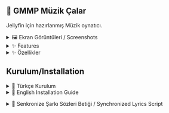 ## 🎵 GMMP Müzik Çalar
Jellyfin için hazırlanmış Müzik oynatıcı.


<details>
<summary>🖼️ Ekran Görüntüleri / Screenshots </summary>

![3](https://github.com/user-attachments/assets/fa2f14da-13b5-4123-ad42-886d5db93578)

![2](https://github.com/user-attachments/assets/1738937b-90dc-49fa-bdab-830d5158fd20)

![1](https://github.com/user-attachments/assets/b863fda6-929f-4d24-a776-a5282b2a8492)
 </details>

<details>
<summary> ✨ Features </summary>
  
- User-friendly interface
- Easy access
- ID3 tag integration (track, lyrics, and other metadata are displayed using ID3 tags)
- Random playlist generation
- Save randomly generated playlists
- Refresh button to regenerate playlists
- Ability to select existing playlists on Jellyfin
- Set the number of items in the playlist</details>


<details>
<summary> ✨ Özellikler </summary>

- Kullanıcı dostu arayüz
- Kolay erişim
- id3tags entegrasyon ( parça, şarkı sözü ve diğer bilgiler id3tags entagrasyonu ile yazdırılır )
- Rastgele liste oluşturma
- Rastgele oluşturulan listeyi kaydetme
- Yenileme butonu ile rastgele listeyi yenileme
- Jellyfin üzerinde bulunan oynatma listelerini seçebilme
- Liste öğe sayısı belirleme </details>
  
## Kurulum/Installation
<details>
<summary> 🚀 Türkçe Kurulum </summary>

### ⚠️ Önemli Notlar

Not: Bu oynatıcı Jellyfin Media Slider (JMS) ile tamamen entegredir. Zaten JMS kullanıyorsanız, çakışmaları veya yinelenen işlevleri önlemek için bunu yüklemeyin.

### Windows için

İndirdiğiniz sıkıştırılmış klasörü herhangi boş bir klasöre çıkarıp ``` install.bat ``` betiğini yönetici olarak çalıştırın.

### Yüklemeyi Kaldırma

``` uninstall.bat ``` betiğini yönetici olarak çalıştırın.


### Linux için

``` git clone https://github.com/G-grbz/Jellyfin-GMMP ```

``` cd Jellyfin-GMMP ```

### Kurulum scriptini çalıştırın:

``` sudo chmod +x install.sh && sudo ./install.sh ```

### Tarayıcı çerezlerini temizleyin.

### Yüklemeyi Kaldırma

``` sudo chmod +x /usr/share/jellyfin/web/GMMP/uninstall.sh && sudo sh /usr/share/jellyfin/web/GMMP/uninstall.sh ```
</details>

<details>
<summary> 🚀 English Installation Guide </summary>

 ### ⚠️ Important Notes

Note: This player is fully integrated with Jellyfin Media Slider (JMS).
If you are already using JMS, do not install this separately to avoid conflicts or duplicate functionality.

### For Windows
  
Extract the downloaded archive to any folder and run the ``` install.bat ``` script as Administrator.

### Uninstallation

Run the ``` uninstall.bat ``` script as Administrator.

### For Linux

```git clone https://github.com/G-grbz/Jellyfin-GMMP ```

``` cd Jellyfin-GMMP ```

### Run the installation script:

``` sudo chmod +x install.sh && sudo ./install.sh ```

### Uninstallation

``` sudo chmod +x /usr/share/jellyfin/web/GMMP/uninstall.sh && sudo sh /usr/share/jellyfin/web/GMMP/uninstall.sh ``` </details>


<details>
<summary> 🚀 Senkronize Şarkı Sözleri Betiği / Synchronized Lyrics Script </summary>

### Türkçe

lcrlib.net üzerinden şarkı sözlerini çekebilen bir betik ekledim(lcrlib.sh). Bu betik eklentiden bağımsız olarak çalışmaktadır. (Linux)

betiği çalıştırmak için gerekli bağımlılıklar: ```curl, jq, find```

mevcut şarkı isim formatınız ``` "'ad soyad' -  'parça adı'" ``` şekilde olmalıdır örn.: ```Ali Kınık - Ali Ayşeyi Seviyor```

Betiği çalıştırmak için gerekli izinleri verin ve 

``` sh lrclib.sh /Müzik/Dosya/Yolu ``` komutunu çalıştırın alt klasörler dahil arayarak eşleşen şarkı sözlerini indirecektir. ( Öncelik Senkronize şarkı sözleri mevcut değil ise normal) 

Mevcut şarkı sözlerinizin üzerine yazmak isterseniz, komut sonuna ```--overwrite``` ekleyin yani ```sh lrclib.sh /Müzik/Dosya/Yolu --overwrite```

dosya yolunuz boşluk içeriyor ise ```""``` içerisine alın yani ```sh lrclib.sh "/Müzik/Dosya/Müzik Yolu" --overwrite``` (formatlar mp3 ve flac olmalıdır)

### English

A standalone script has been added to fetch synchronized lyrics from lcrlib.net. This script operates independently of the plugin and is designed for Linux systems.

Requirements:
To run the script, make sure the following dependencies are installed: curl, jq, and find

Track Filename Format:
Your audio files should follow the naming convention:
```'artist name' - 'track title'```
For example: ```Ali Kınık - Ali Ayşeyi Seviyor```

Usage:
Grant the necessary execution permissions to the script.

Run the command:

```sh lrclib.sh /Path/To/Your/Music/Directory```

This will recursively search all subdirectories and download matching lyrics.
It prioritizes synchronized lyrics, and falls back to regular lyrics if none are available.

To overwrite existing lyrics files, append the --overwrite flag:

```sh lrclib.sh /Path/To/Your/Music/Directory --overwrite```

If your file path contains spaces, enclose it in double quotes, e.g., sh lrclib.sh "/Path/To/Your/Music Path" --overwrite (Supported formats: mp3 and flac)

</details>
